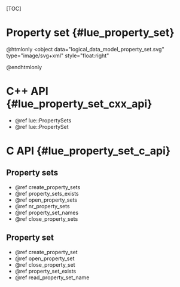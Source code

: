 [TOC]

# Property set  {#lue_property_set}

@htmlonly
<object
    data="logical_data_model_property_set.svg"
    type="image/svg+xml"
    style="float:right"
>
</object>
@endhtmlonly


# C++ API  {#lue_property_set_cxx_api}
- @ref lue::PropertySets
- @ref lue::PropertySet


# C API  {#lue_property_set_c_api}

## Property sets
- @ref create_property_sets
- @ref property_sets_exists
- @ref open_property_sets
- @ref nr_property_sets
- @ref property_set_names
- @ref close_property_sets

## Property set
- @ref create_property_set
- @ref open_property_set
- @ref close_property_set
- @ref property_set_exists
- @ref read_property_set_name
